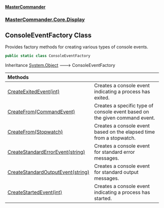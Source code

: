 #### [MasterCommander](MasterCommander.md 'MasterCommander')
### [MasterCommander.Core.Display](MasterCommander.Core.Display.md 'MasterCommander.Core.Display')

## ConsoleEventFactory Class

Provides factory methods for creating various types of console events.

```csharp
public static class ConsoleEventFactory
```

Inheritance [System.Object](https://docs.microsoft.com/en-us/dotnet/api/System.Object 'System.Object') &#129106; ConsoleEventFactory

| Methods | |
| :--- | :--- |
| [CreateExitedEvent(int)](ConsoleEventFactory.CreateExitedEvent(int).md 'MasterCommander.Core.Display.ConsoleEventFactory.CreateExitedEvent(int)') | Creates a console event indicating a process has exited. |
| [CreateFrom(CommandEvent)](ConsoleEventFactory.CreateFrom(CommandEvent).md 'MasterCommander.Core.Display.ConsoleEventFactory.CreateFrom(CliWrap.EventStream.CommandEvent)') | Creates a specific type of console event based on the given command event. |
| [CreateFrom(Stopwatch)](ConsoleEventFactory.CreateFrom(Stopwatch).md 'MasterCommander.Core.Display.ConsoleEventFactory.CreateFrom(System.Diagnostics.Stopwatch)') | Creates a console event based on the elapsed time from a stopwatch. |
| [CreateStandardErrorEvent(string)](ConsoleEventFactory.CreateStandardErrorEvent(string).md 'MasterCommander.Core.Display.ConsoleEventFactory.CreateStandardErrorEvent(string)') | Creates a console event for standard error messages. |
| [CreateStandardOutputEvent(string)](ConsoleEventFactory.CreateStandardOutputEvent(string).md 'MasterCommander.Core.Display.ConsoleEventFactory.CreateStandardOutputEvent(string)') | Creates a console event for standard output messages. |
| [CreateStartedEvent(int)](ConsoleEventFactory.CreateStartedEvent(int).md 'MasterCommander.Core.Display.ConsoleEventFactory.CreateStartedEvent(int)') | Creates a console event indicating a process has started. |
